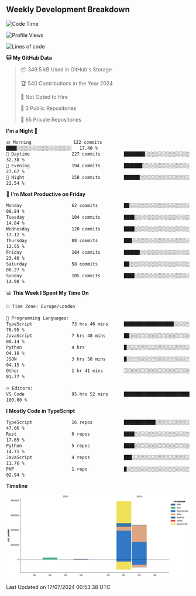 


## Weekly Development Breakdown
<!--START_SECTION:waka-->
![Code Time](http://img.shields.io/badge/Code%20Time-806%20hrs%2036%20mins-blue)

![Profile Views](http://img.shields.io/badge/Profile%20Views-126-blue)

![Lines of code](https://img.shields.io/badge/From%20Hello%20World%20I%27ve%20Written-1.3%20million%20lines%20of%20code-blue)

**🐱 My GitHub Data** 

> 📦 349.5 kB Used in GitHub's Storage 
 > 
> 🏆 540 Contributions in the Year 2024
 > 
> 🚫 Not Opted to Hire
 > 
> 📜 3 Public Repositories 
 > 
> 🔑 65 Private Repositories 
 > 
**I'm a Night 🦉** 

```text
🌞 Morning                122 commits         ████░░░░░░░░░░░░░░░░░░░░░   17.40 % 
🌆 Daytime                227 commits         ████████░░░░░░░░░░░░░░░░░   32.38 % 
🌃 Evening                194 commits         ███████░░░░░░░░░░░░░░░░░░   27.67 % 
🌙 Night                  158 commits         ██████░░░░░░░░░░░░░░░░░░░   22.54 % 
```
📅 **I'm Most Productive on Friday** 

```text
Monday                   62 commits          ██░░░░░░░░░░░░░░░░░░░░░░░   08.84 % 
Tuesday                  104 commits         ████░░░░░░░░░░░░░░░░░░░░░   14.84 % 
Wednesday                120 commits         ████░░░░░░░░░░░░░░░░░░░░░   17.12 % 
Thursday                 88 commits          ███░░░░░░░░░░░░░░░░░░░░░░   12.55 % 
Friday                   164 commits         ██████░░░░░░░░░░░░░░░░░░░   23.40 % 
Saturday                 58 commits          ██░░░░░░░░░░░░░░░░░░░░░░░   08.27 % 
Sunday                   105 commits         ████░░░░░░░░░░░░░░░░░░░░░   14.98 % 
```


📊 **This Week I Spent My Time On** 

```text
🕑︎ Time Zone: Europe/London

💬 Programming Languages: 
TypeScript               73 hrs 46 mins      ███████████████████░░░░░░   76.95 % 
JavaScript               7 hrs 48 mins       ██░░░░░░░░░░░░░░░░░░░░░░░   08.14 % 
Python                   4 hrs               █░░░░░░░░░░░░░░░░░░░░░░░░   04.18 % 
JSON                     3 hrs 58 mins       █░░░░░░░░░░░░░░░░░░░░░░░░   04.15 % 
Other                    1 hr 41 mins        ░░░░░░░░░░░░░░░░░░░░░░░░░   01.77 % 

🔥 Editors: 
VS Code                  95 hrs 52 mins      █████████████████████████   100.00 % 
```

**I Mostly Code in TypeScript** 

```text
TypeScript               16 repos            ████████████░░░░░░░░░░░░░   47.06 % 
Rust                     6 repos             ████░░░░░░░░░░░░░░░░░░░░░   17.65 % 
Python                   5 repos             ████░░░░░░░░░░░░░░░░░░░░░   14.71 % 
JavaScript               4 repos             ███░░░░░░░░░░░░░░░░░░░░░░   11.76 % 
PHP                      1 repo              █░░░░░░░░░░░░░░░░░░░░░░░░   02.94 % 
```



**Timeline**

![Lines of Code chart](https://raw.githubusercontent.com/mars-arch/mars-arch/main/assets/bar_graph.png)


 Last Updated on 17/07/2024 00:53:38 UTC
<!--END_SECTION:waka-->
